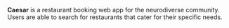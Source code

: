 **Caesar** is a restaurant booking web app for the neurodiverse community. Users are able to search for restaurants that cater for their specific needs.
